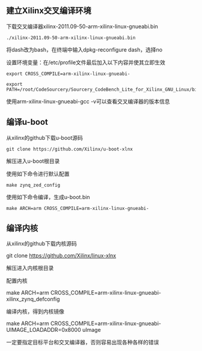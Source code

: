 ## 建立Xilinx交叉编译环境

下载交叉编译器xilinx-2011.09-50-arm-xilinx-linux-gnueabi.bin

```
./xilinx-2011.09-50-arm-xilinx-linux-gnueabi.bin
```

将dash改为bash，在终端中输入dpkg-reconfigure dash，选择no

设置环境变量：在/etc/profile文件最后加入以下内容并使其立即生效

```
export CROSS_COMPILE=arm-xilinx-linux-gnueabi-

export PATH=/root/CodeSourcery/Sourcery_CodeBench_Lite_for_Xilinx_GNU_Linux/bin/:$PATH
```

使用arm-xilinx-linux-gnueabi-gcc -v可以查看交叉编译器的版本信息

## 编译u-boot

从xilinx的github下载u-boot源码

```
git clone https://github.com/Xilinx/u-boot-xlnx
```

解压进入u-boot根目录

使用如下命令进行默认配置

```
make zynq_zed_config 
```

使用如下命令编译，生成u-boot.bin

```
make ARCH=arm CROSS_COMPILE=arm-xilinx-linux-gnueabi-
```

## 编译内核

从xilinx的github下载内核源码

git clone https://github.com/Xilinx/linux-xlnx

解压进入内核根目录

配置内核

make ARCH=arm CROSS_COMPILE=arm-xilinx-linux-gnueabi- xilinx_zynq_defconfig

编译内核，得到内核镜像

make ARCH=arm CROSS_COMPILE=arm-xilinx-linux-gnueabi- UIMAGE_LOADADDR=0x8000 uImage

一定要指定目标平台和交叉编译器，否则容易出现各种各样的错误



